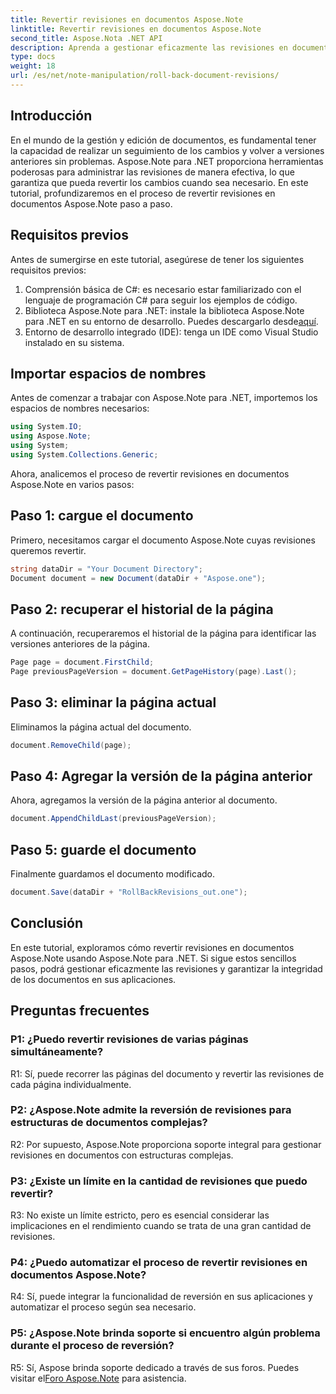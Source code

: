 ```yaml
---
title: Revertir revisiones en documentos Aspose.Note
linktitle: Revertir revisiones en documentos Aspose.Note
second_title: Aspose.Nota .NET API
description: Aprenda a gestionar eficazmente las revisiones en documentos Aspose.Note utilizando Aspose.Note para .NET. Siga una guía paso a paso para revertir las revisiones sin problemas.
type: docs
weight: 18
url: /es/net/note-manipulation/roll-back-document-revisions/
---
```

## Introducción

En el mundo de la gestión y edición de documentos, es fundamental tener la capacidad de realizar un seguimiento de los cambios y volver a versiones anteriores sin problemas. Aspose.Note para .NET proporciona herramientas poderosas para administrar las revisiones de manera efectiva, lo que garantiza que pueda revertir los cambios cuando sea necesario. En este tutorial, profundizaremos en el proceso de revertir revisiones en documentos Aspose.Note paso a paso.

## Requisitos previos

Antes de sumergirse en este tutorial, asegúrese de tener los siguientes requisitos previos:

1. Comprensión básica de C#: es necesario estar familiarizado con el lenguaje de programación C# para seguir los ejemplos de código.
2. Biblioteca Aspose.Note para .NET: instale la biblioteca Aspose.Note para .NET en su entorno de desarrollo. Puedes descargarlo desde[aquí](https://releases.aspose.com/note/net/).
3. Entorno de desarrollo integrado (IDE): tenga un IDE como Visual Studio instalado en su sistema.

## Importar espacios de nombres

Antes de comenzar a trabajar con Aspose.Note para .NET, importemos los espacios de nombres necesarios:

```csharp
using System.IO;
using Aspose.Note;
using System;
using System.Collections.Generic;
```

Ahora, analicemos el proceso de revertir revisiones en documentos Aspose.Note en varios pasos:

## Paso 1: cargue el documento

Primero, necesitamos cargar el documento Aspose.Note cuyas revisiones queremos revertir.

```csharp
string dataDir = "Your Document Directory";
Document document = new Document(dataDir + "Aspose.one");
```

## Paso 2: recuperar el historial de la página

A continuación, recuperaremos el historial de la página para identificar las versiones anteriores de la página.

```csharp
Page page = document.FirstChild;
Page previousPageVersion = document.GetPageHistory(page).Last();
```

## Paso 3: eliminar la página actual

Eliminamos la página actual del documento.

```csharp
document.RemoveChild(page);
```

## Paso 4: Agregar la versión de la página anterior

Ahora, agregamos la versión de la página anterior al documento.

```csharp
document.AppendChildLast(previousPageVersion);
```

## Paso 5: guarde el documento

Finalmente guardamos el documento modificado.

```csharp
document.Save(dataDir + "RollBackRevisions_out.one");
```

## Conclusión

En este tutorial, exploramos cómo revertir revisiones en documentos Aspose.Note usando Aspose.Note para .NET. Si sigue estos sencillos pasos, podrá gestionar eficazmente las revisiones y garantizar la integridad de los documentos en sus aplicaciones.

## Preguntas frecuentes

### P1: ¿Puedo revertir revisiones de varias páginas simultáneamente?

R1: Sí, puede recorrer las páginas del documento y revertir las revisiones de cada página individualmente.

### P2: ¿Aspose.Note admite la reversión de revisiones para estructuras de documentos complejas?

R2: Por supuesto, Aspose.Note proporciona soporte integral para gestionar revisiones en documentos con estructuras complejas.

### P3: ¿Existe un límite en la cantidad de revisiones que puedo revertir?

R3: No existe un límite estricto, pero es esencial considerar las implicaciones en el rendimiento cuando se trata de una gran cantidad de revisiones.

### P4: ¿Puedo automatizar el proceso de revertir revisiones en documentos Aspose.Note?

R4: Sí, puede integrar la funcionalidad de reversión en sus aplicaciones y automatizar el proceso según sea necesario.

### P5: ¿Aspose.Note brinda soporte si encuentro algún problema durante el proceso de reversión?

 R5: Sí, Aspose brinda soporte dedicado a través de sus foros. Puedes visitar el[Foro Aspose.Note](https://forum.aspose.com/c/note/28) para asistencia.